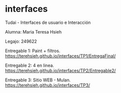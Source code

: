 # interfaces

Tudai - Interfaces de usuario e Interacción

Alumna: Maria Teresa Hsieh

Legajo: 249622

Entregable 1: Paint + filtros.  
https://terehsieh.github.io/interfaces/TP1/EntregaFinal/

Entregable 2: 4 en linea.  
https://terehsieh.github.io/interfaces/TP2/Entregable2/

Entregable 3: Sitio WEB - Mulan.  
https://terehsieh.github.io/interfaces/TP3/

